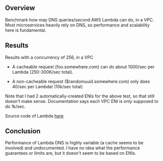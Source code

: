 ## Overview

Benchmark how may DNS queries/second AWS Lambda can do, in a VPC.
Most microservices heavily rely on DNS, so performance and scalability here is fundamental.

## Results

Results with a concurrency of 256, in a VPC

  * A cacheable request (foo.somewhere.com) can do about 1000/sec per Lambda (250-300K/sec total).

  * A non-cacheable request ($randomuuid.somewhere.com) only does 40/sec per Lambda! (10k/sec total)

Note that I had 2 automatically-created ENIs for the above test, so that still
doesn't make sense.  Documentation says each VPC ENI is only supposed to do 1k/sec.

Source code of Lambda [here](lambda/main.py)

## Conclusion

Performance of Lambda DNS is highly variable (a cache seems to be involved) and undocumented.
I have no idea what the performance guarantees or limits are, but it doesn't seem to be based on ENIs.
